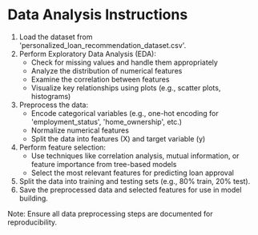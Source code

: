 # Data Analysis Instructions

1. Load the dataset from 'personalized_loan_recommendation_dataset.csv'.
2. Perform Exploratory Data Analysis (EDA):
   - Check for missing values and handle them appropriately
   - Analyze the distribution of numerical features
   - Examine the correlation between features
   - Visualize key relationships using plots (e.g., scatter plots, histograms)
3. Preprocess the data:
   - Encode categorical variables (e.g., one-hot encoding for 'employment_status', 'home_ownership', etc.)
   - Normalize numerical features
   - Split the data into features (X) and target variable (y)
4. Perform feature selection:
   - Use techniques like correlation analysis, mutual information, or feature importance from tree-based models
   - Select the most relevant features for predicting loan approval
5. Split the data into training and testing sets (e.g., 80% train, 20% test).
6. Save the preprocessed data and selected features for use in model building.

Note: Ensure all data preprocessing steps are documented for reproducibility.